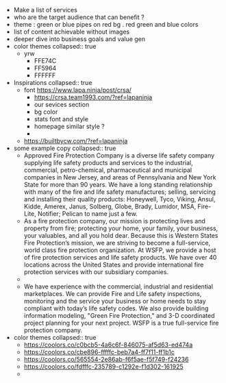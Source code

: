 - Make a list of services
- who are the target audience that can benefit ?
- theme : green or blue pipes on red bg . red green and blue colors
- list of content achievable without images
- deeper dive into business goals and value gen
- color themes
  collapsed:: true
	- yrw
		- FFE74C
		- FF5964
		- FFFFFF
- Inspirations
  collapsed:: true
	- font https://www.lapa.ninja/post/crsa/
		- https://crsa.team1993.com/?ref=lapaninja
		- our sevices section
		- bg color
		- stats font and style
		- homepage similar style ?
		-
	- https://builtbycw.com/?ref=lapaninja
- some example copy
  collapsed:: true
	- Approved Fire Protection Company is a diverse life safety company supplying life safety products and services to the industrial, commercial, petro-chemical, pharmaceutical and municipal companies in New Jersey, and areas of Pennsylvania and New York State for more than 90 years. We have a long standing relationship with many of the fire and life safety manufactures; selling, servicing and installing their quality products: Honeywell, Tyco, Viking, Ansul, Kidde, Amerex, Janus, Solberg, Globe, Brady, Lumidor, MSA, Fire-Lite, Notifier; Pelican to name just a few.
	- As a fire protection company, our mission is protecting lives and property from fire; protecting your home, your family, your business, your valuables, and all you hold dear. Because this is Western States Fire Protection’s mission, we are striving to become a full-service, world class fire protection organization. At WSFP, we provide a host of fire protection services and life safety products. We have over 40 locations across the United States and provide international fire protection services with our subsidiary companies.
	-
	- We have experience with the commercial, industrial and residential marketplaces. We can provide Fire and Life safety inspections, monitoring and the service your business or home needs to stay compliant with today’s life safety codes. We also provide building information modeling, "Green Fire Protection," and 3-D coordinated project planning for your next project. WSFP is a true full-service fire protection company.
- color themes
  collapsed:: true
	- https://coolors.co/c0bcb5-4a6c6f-846075-af5d63-ed474a
	- https://coolors.co/cbe896-fffffc-beb7a4-ff7f11-ff1b1c
	- https://coolors.co/565554-2e86ab-f6f5ae-f5f749-f24236
	- https://coolors.co/fdfffc-235789-c1292e-f1d302-161925
	-